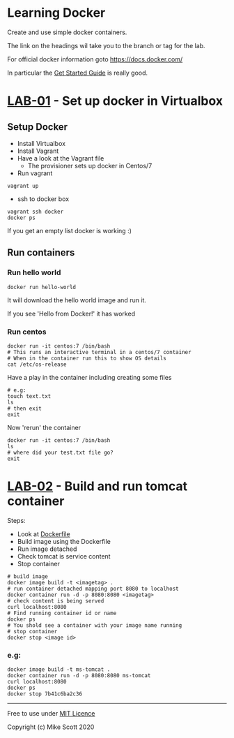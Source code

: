 # Learning Docker 
Create and use simple docker containers.

The link on the headings wil take you to the branch or tag for the lab.

For official docker information goto https://docs.docker.com/ 

In particular the [Get Started Guide](https://docs.docker.com/get-started/) is really good.

# [LAB-01](tree/LAB-01) - Set up docker in Virtualbox
## Setup Docker
* Install Virtualbox 
* Install Vagrant
* Have a look at the Vagrant file
    * The provisioner sets up docker in Centos/7
* Run vagrant
```
vagrant up
```
* ssh to docker box
```
vagrant ssh docker
docker ps
```
If you get an empty list docker is working :)

## Run containers
### Run hello world
```
docker run hello-world
```
It will download the hello world image and run it.

If you see 'Hello from Docker!' it has worked
### Run centos 
```
docker run -it centos:7 /bin/bash
# This runs an interactive terminal in a centos/7 container
# When in the container run this to show OS details 
cat /etc/os-release
```
Have a play in the container including creating some files
```
# e.g:
touch text.txt
ls
# then exit
exit
```
Now 'rerun' the container
```
docker run -it centos:7 /bin/bash
ls 
# where did your test.txt file go?
exit
```

# [LAB-02](tree/LAB-02) - Build and run tomcat container
Steps:
* Look at [Dockerfile](./Dockerfile)
* Build image using the Dockerfile
* Run image detached
* Check tomcat is service content
* Stop container 


```
# build image
docker image build -t <imagetag> .
# run container detached mapping port 8080 to localhost
docker container run -d -p 8080:8080 <imagetag>
# check content is being served
curl localhost:8080
# Find running container id or name
docker ps
# You shold see a container with your image name running
# stop container
docker stop <image id>
```
### e.g:
```
docker image build -t ms-tomcat .
docker container run -d -p 8080:8080 ms-tomcat
curl localhost:8080
docker ps
docker stop 7b41c6ba2c36
```

---
Free to use under [MIT Licence](./LICENCE)

Copyright (c) Mike Scott 2020
